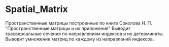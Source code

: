 # Spatial_Matrix

Пространственные матрицы построенные по книге Соколова Н. П. "Пространственные матрицы и их приложения"
Выводит трасверсальные сечения по направлениям индексов и их детерминаты.
Выводит умножение матриц по каждому из направлений индексов.

